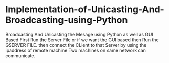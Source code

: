 # Implementation-of-Unicasting-And-Broadcasting-using-Python
Broadcasting And Unicasting the Mesage using Python as well as GUI Based
First Run the Server File or if we want the GUI based then Run the GSERVER FILE.
then connect the CLient to that Server by using the ipaddress of remote machine
Two machines on same network can communicate.
